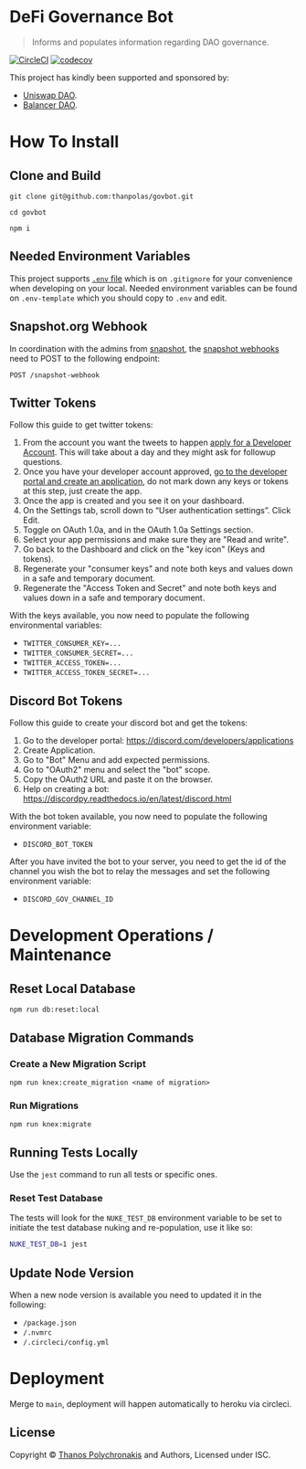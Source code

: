 # DeFi Governance Bot

> Informs and populates information regarding DAO governance.

[![CircleCI](https://circleci.com/gh/thanpolas/govbot.svg?style=svg)](https://circleci.com/gh/thanpolas/govbot)
[![codecov](https://codecov.io/gh/thanpolas/govbot/branch/main/graph/badge.svg?token=GMSGENFPYS)](https://codecov.io/gh/thanpolas/govbot)

This project has kindly been supported and sponsored by:

-   [Uniswap DAO][uniswap].
-   [Balancer DAO][balancer].

# How To Install

## Clone and Build

```
git clone git@github.com:thanpolas/govbot.git

cd govbot

npm i
```

## Needed Environment Variables

This project supports [`.env` file][dotenv] which is on `.gitignore`
for your convenience when developing on your local. Needed environment variables
can be found on `.env-template` which you should copy to `.env` and edit.

## Snapshot.org Webhook

In coordination with the admins from [snapshot][snapshot], the [snapshot webhooks][snapshot_webhooks] need to POST to the following endpoint:

```
POST /snapshot-webhook
```

## Twitter Tokens

Follow this guide to get twitter tokens:

1. From the account you want the tweets to happen [apply for a Developer Account][twitter-apply]. This will take about a day and they might ask for followup questions.
1. Once you have your developer account approved, [go to the developer portal and create an application][twitter-portal], do not mark down any keys or tokens at this step, just create the app.
1. Once the app is created and you see it on your dashboard.
1. On the Settings tab, scroll down to “User authentication settings”. Click Edit.
1. Toggle on OAuth 1.0a, and in the OAuth 1.0a Settings section.
1. Select your app permissions and make sure they are "Read and write".
1. Go back to the Dashboard and click on the "key icon" (Keys and tokens).
1. Regenerate your "consumer keys" and note both keys and values down in a safe and temporary document.
1. Regenerate the "Access Token and Secret" and note both keys and values down in a safe and temporary document.

With the keys available, you now need to populate the following environmental variables:

-   `TWITTER_CONSUMER_KEY=...`
-   `TWITTER_CONSUMER_SECRET=...`
-   `TWITTER_ACCESS_TOKEN=...`
-   `TWITTER_ACCESS_TOKEN_SECRET=...`

## Discord Bot Tokens

Follow this guide to create your discord bot and get the tokens:

1. Go to the developer portal: https://discord.com/developers/applications
1. Create Application.
1. Go to "Bot" Menu and add expected permissions.
1. Go to "OAuth2" menu and select the "bot" scope.
1. Copy the OAuth2 URL and paste it on the browser.
1. Help on creating a bot: https://discordpy.readthedocs.io/en/latest/discord.html

With the bot token available, you now need to populate the following environment variable:

-   `DISCORD_BOT_TOKEN`

After you have invited the bot to your server, you need to get the id of the channel you wish the bot to relay the messages and set the following environment variable:

-   `DISCORD_GOV_CHANNEL_ID`

# Development Operations / Maintenance

## Reset Local Database

```
npm run db:reset:local
```

## Database Migration Commands

### Create a New Migration Script

```
npm run knex:create_migration <name of migration>
```

### Run Migrations

```
npm run knex:migrate
```

## Running Tests Locally

Use the `jest` command to run all tests or specific ones.

### Reset Test Database

The tests will look for the `NUKE_TEST_DB` environment variable to be set to
initiate the test database nuking and re-population, use it like so:

```bash
NUKE_TEST_DB=1 jest
```

## Update Node Version

When a new node version is available you need to updated it in the following:

-   `/package.json`
-   `/.nvmrc`
-   `/.circleci/config.yml`

# Deployment

Merge to `main`, deployment will happen automatically to heroku via circleci.

## License

Copyright © [Thanos Polychronakis][thanpolas] and Authors, Licensed under ISC.

[docker-compose]: https://docs.docker.com/compose/reference/overview/
[docker-desktop]: https://www.docker.com/products/docker-desktop
[dotenv]: https://github.com/motdotla/dotenv#readme
[thanpolas]: https://github.com/thanpolas
[tz]: https://momentjs.com/timezone
[twitter-apply]: https://developer.twitter.com/en/apply-for-access
[twitter-portal]: https://developer.twitter.com/en/portal/dashboard
[uniswap]: https://uniswap.org/
[balancer]: https://balancer.fi/
[snapshot]: https://snapshot.org/
[snapshot_webhooks]: https://docs.snapshot.org/webhooks
